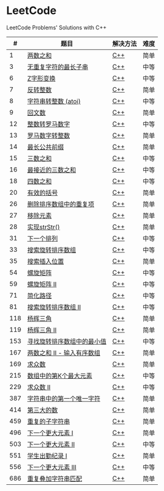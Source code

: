 # LeetCode
LeetCode Problems' Solutions with C++

| # | 题目 | 解决方法 | 难度 |
| ------ | ------ | ------ | ------ |
| 1 | [两数之和](https://leetcode-cn.com/problems/two-sum/description/) | [C++](https://github.com/fuqiuai/LeetCode/blob/master/algorithms/1TwoSum.cpp) | 简单 |
| 3 | [无重复字符的最长子串](https://leetcode-cn.com/problems/longest-substring-without-repeating-characters/description/) | [C++](https://github.com/fuqiuai/LeetCode/blob/master/algorithms/3LongestSubstring.cpp) | 中等 |
| 6 | [Z字形变换](https://leetcode-cn.com/problems/zigzag-conversion/description/) | [C++](https://github.com/fuqiuai/LeetCode/blob/master/algorithms/6ZigZagConversion.cpp) | 中等 |
| 7 | [反转整数](https://leetcode-cn.com/problems/reverse-integer/description/) | [C++](https://github.com/fuqiuai/LeetCode/blob/master/algorithms/7ReverseInteger.cpp) | 简单 |
| 8 | [字符串转整数 (atoi)](https://leetcode-cn.com/problems/string-to-integer-atoi/description/) | [C++](https://github.com/fuqiuai/LeetCode/blob/master/algorithms/8StringtoInteger.cpp) | 中等 |
| 9 | [回文数](https://leetcode-cn.com/problems/palindrome-number/description/) | [C++](https://github.com/fuqiuai/LeetCode/blob/master/algorithms/9PalindromeNumber.cpp) | 简单 |
| 12 | [整数转罗马数字](https://leetcode-cn.com/problems/integer-to-roman/description/) | [C++](https://github.com/fuqiuai/LeetCode/blob/master/algorithms/12IntegertoRoman.cpp) | 中等 |
| 13 | [罗马数字转整数](https://leetcode-cn.com/problems/roman-to-integer/description/) | [C++](https://github.com/fuqiuai/LeetCode/blob/master/algorithms/13RomantoInteger.cpp) | 简单 |
| 14 | [最长公共前缀](https://leetcode-cn.com/problems/longest-common-prefix/description/) | [C++](https://github.com/fuqiuai/LeetCode/blob/master/algorithms/14LongestCommonPrefix.cpp) | 简单 |
| 15 | [三数之和](https://leetcode-cn.com/problems/3sum/description/) | [C++](https://github.com/fuqiuai/LeetCode/blob/master/algorithms/15ThreeSum.cpp) | 中等 |
| 16 | [最接近的三数之和](https://leetcode-cn.com/problems/3sum-closest/description/) | [C++](https://github.com/fuqiuai/LeetCode/blob/master/algorithms/16Closest3Sum.cpp) | 中等 |
| 18 | [四数之和](https://leetcode-cn.com/problems/4sum/description/) | [C++](https://github.com/fuqiuai/LeetCode/blob/master/algorithms/18FourSum.cpp) | 中等 |
| 20 | [有效的括号](https://leetcode-cn.com/problems/valid-parentheses/description/) | [C++](https://github.com/fuqiuai/LeetCode/blob/master/algorithms/20ValidParentheses.cpp) | 简单 |
| 26 | [删除排序数组中的重复项](https://leetcode-cn.com/problems/remove-duplicates-from-sorted-array/description/) | [C++](https://github.com/fuqiuai/LeetCode/blob/master/algorithms/26RemoveDuplicates.cpp) | 简单 |
| 27 | [移除元素](https://leetcode-cn.com/problems/remove-element/description/) | [C++](https://github.com/fuqiuai/LeetCode/blob/master/algorithms/27RemoveElement.cpp) | 简单 |
| 28 | [实现strStr()](https://leetcode-cn.com/problems/implement-strstr/description/) | [C++](https://github.com/fuqiuai/LeetCode/blob/master/algorithms/28ImplementstrStr.cpp) | 简单 |
| 31 | [下一个排列](https://leetcode-cn.com/problems/next-permutation/description/) | [C++](https://github.com/fuqiuai/LeetCode/blob/master/algorithms/31NextPermutation.cpp) | 中等 |
| 33 | [搜索旋转排序数组](https://leetcode-cn.com/problems/search-in-rotated-sorted-array/description/) | [C++](https://github.com/fuqiuai/LeetCode/blob/master/algorithms/33SearchRotatedArray.cpp) | 中等 |
| 35 | [搜索插入位置](https://leetcode-cn.com/problems/search-insert-position/description/) | [C++](https://github.com/fuqiuai/LeetCode/blob/master/algorithms/35SearchInsertPos.cpp) | 简单 |
| 54 | [螺旋矩阵](https://leetcode-cn.com/problems/spiral-matrix/description/) | [C++](https://github.com/fuqiuai/LeetCode/blob/master/algorithms/54SpiralMatrix.cpp) | 中等 |
| 59 | [螺旋矩阵 II](https://leetcode-cn.com/problems/spiral-matrix-ii/description/) | [C++](https://github.com/fuqiuai/LeetCode/blob/master/algorithms/59SpiralMatrix.cpp) | 中等 |
| 71 | [简化路径](https://leetcode-cn.com/problems/simplify-path/description/) | [C++](https://github.com/fuqiuai/LeetCode/blob/master/algorithms/71SimplifyPath.cpp) | 中等 |
| 81 | [搜索旋转排序数组 II](https://leetcode-cn.com/problems/search-in-rotated-sorted-array-ii/description/) | [C++](https://github.com/fuqiuai/LeetCode/blob/master/algorithms/81SearchRotatedArray.cpp) | 中等 |
| 118 | [杨辉三角](https://leetcode-cn.com/problems/pascals-triangle/description/) | [C++](https://github.com/fuqiuai/LeetCode/blob/master/algorithms/118PascalTriangle.cpp) | 简单 |
| 119 | [杨辉三角 II](https://leetcode-cn.com/problems/pascals-triangle-ii/description/) | [C++](https://github.com/fuqiuai/LeetCode/blob/master/algorithms/119PascalTriangle.cpp) | 简单 |
| 153 | [寻找旋转排序数组中的最小值](https://leetcode-cn.com/problems/find-minimum-in-rotated-sorted-array/description/) | [C++](https://github.com/fuqiuai/LeetCode/blob/master/algorithms/153SearchMinRotatedArray.cpp) | 中等 |
| 167 | [两数之和 II - 输入有序数组](https://leetcode-cn.com/problems/two-sum-ii-input-array-is-sorted/description/) | [C++](https://github.com/fuqiuai/LeetCode/blob/master/algorithms/167TwoSum.cpp) | 简单 |
| 169 | [求众数](https://leetcode-cn.com/problems/majority-element/description/) | [C++](https://github.com/fuqiuai/LeetCode/blob/master/algorithms/169MajorityElement.cpp) | 简单 |
| 215 | [数组中的第K个最大元素](https://leetcode-cn.com/problems/kth-largest-element-in-an-array/description/) | [C++](https://github.com/fuqiuai/LeetCode/blob/master/algorithms/215KthLargestElement.cpp) | 中等 |
| 229 | [求众数 II](https://leetcode-cn.com/problems/majority-element-ii/description/) | [C++](https://github.com/fuqiuai/LeetCode/blob/master/algorithms/229MajorityElement.cpp) | 中等 |
| 387 | [字符串中的第一个唯一字符](https://leetcode-cn.com/problems/first-unique-character-in-a-string/description/) | [C++](https://github.com/fuqiuai/LeetCode/blob/master/algorithms/387FirstUniqueCharacter.cpp) | 简单 |
| 414 | [第三大的数](https://leetcode-cn.com/problems/third-maximum-number/description/) | [C++](https://github.com/fuqiuai/LeetCode/blob/master/algorithms/414ThirdLargestElement.cpp) | 简单 |
| 459 | [重复的子字符串](https://leetcode-cn.com/problems/repeated-substring-pattern/description/) | [C++](https://github.com/fuqiuai/LeetCode/blob/master/algorithms/459RepeatedSubstringPattern.cpp) | 简单 |
| 496 | [下一个更大元素 I](https://leetcode-cn.com/problems/next-greater-element-i/description/) | [C++](https://github.com/fuqiuai/LeetCode/blob/master/algorithms/496NextGreaterElement.cpp) | 简单 |
| 503 | [下一个更大元素 II](https://leetcode-cn.com/problems/next-greater-element-ii/description/) | [C++](https://github.com/fuqiuai/LeetCode/blob/master/algorithms/503NextGreaterElementII.cpp) | 中等 |
| 551 | [学生出勤纪录 I](https://leetcode-cn.com/problems/student-attendance-record-i/description/) | [C++](https://github.com/fuqiuai/LeetCode/blob/master/algorithms/551StudentAttendanceRecord.cpp) | 简单 |
| 556 | [下一个更大元素 III](https://leetcode-cn.com/problems/next-greater-element-iii/description/) | [C++](https://github.com/fuqiuai/LeetCode/blob/master/algorithms/556NextGreaterElementIII.cpp) | 中等 |
| 686 | [重复叠加字符串匹配](https://leetcode-cn.com/problems/repeated-string-match/description/) | [C++](https://github.com/fuqiuai/LeetCode/blob/master/algorithms/686RepeatedStringMatch.cpp) | 简单 |


